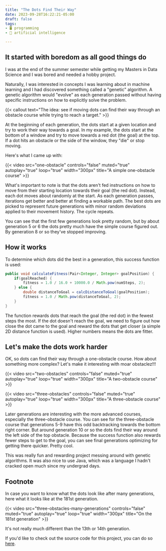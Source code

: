 ```yaml
---
title: "The Dots Find Their Way"
date: 2023-09-28T16:22:21-05:00
draft: false
tags:
- 🖥️ programming
- 🧠 artificial intelligence

---
```


## It started with boredom as all good things do

I was at the end of the summer semester while getting my Masters in Data Science and I was bored and needed a hobby project.

Naturally, I was interested in concepts I was learning about in machine learning and I had discovered something called a "genetic" algorithm. A genetic algorithm would "evolve" as each generation passed without having specific instructions on how to explicitly solve the problem.

{{< callout text="The idea: see if moving dots can find their way through an obstacle course while trying to reach a target." >}}

 At the beginning of each generation, the dots start at a given location and try to work their way towards a goal. In my example, the dots start at the bottom of a window and try to move towards a red dot (the goal) at the top. If a dot hits an obstacle or the side of the window, they "die" or stop moving.

 Here's what I came up with:

{{< video src="one-obstacle" controls="false" muted="true" autoplay="true" loop="true" width="300px" title="A simple one-obstacle course" >}}

What's important to note is that the dots aren't fed instructions on how to move from their starting location towards their goal (the red dot). Instead, each dot moves about randomly at the start. As each generation passes, iterations get better and better at finding a workable path. The best dots are picked to represent future generations with minor random deviations applied to their movement history. The cycle repeats.

You can see that the first few generations look pretty random, but by about generation 5 or 6 the dots pretty much have the simple course figured out. By generation 8 or so they've stopped improving.

## How it works

To determine which dots did the best in a generation, this success function is used:

```java
public void calculateFitness(Pair<Integer, Integer> goalPosition) {
    if(goalReached) {
        fitness = 1.0 / 16.0 + 10000.0 / Math.pow(numSteps, 2);
    } else {
        double distanceToGoal = calcDistanceToGoal(goalPosition);
        fitness = 1.0 / Math.pow(distanceToGoal, 2);
    }
}
```

The function rewards dots that reach the goal (the red dot) in the fewest steps the most. If the dot doesn't reach the goal, we need to figure out how close the dot came to the goal and reward the dots that get closer (a simple 2D distance function is used). Higher numbers means the dots are fitter.

## Let's make the dots work harder

OK, so dots can find their way through a one-obstacle course. How about something more complex? Let's make it interesting with moar obstaclez!!!

{{< video src="two-obstacles" controls="false" muted="true" autoplay="true" loop="true" width="300px" title="A two-obstacle course" >}}

{{< video src="three-obstacles" controls="false" muted="true" autoplay="true" loop="true" width="300px" title="A three-obstacle course" >}}

Later generations are interesting with the more advanced courses, especially the three-obstacle course. You can see for the three-obstacle course that generations 5-9 have this odd backtracking towards the bottom right corner. But around generation 10 or so the dots find their way around the left side of the top obstacle. Because the success function also rewards fewer steps to get to the goal, you can see final generations optimizing for getting there quicker. Pretty cool.

This was really fun and rewarding project messing around with genetic algorithms. It was also nice to use Java, which was a language I hadn't cracked open much since my undergrad days.

## Footnote

In case you want to know what the dots look like after many generations, here what it looks like at the 181st generation.

{{< video src="three-obstacles-many-generations" controls="false" muted="true" autoplay="true" loop="true" width="300px" title="On the 181st generation" >}}

It's not really much different than the 13th or 14th generation.

If you'd like to check out the source code for this project, you can do so [here](https://github.com/josephkerkhof/path-finding-ai).
